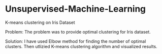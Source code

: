 # Unsupervised-Machine-Learning
K-means clustering on Iris Dataset

Problem: The problem was to provide optimal clustering for Iris dataset. 

Solution: I have used Elbow method for finding the number of optimal clusters.
Then utlizied K-means clustering algorithm and visualized results.
